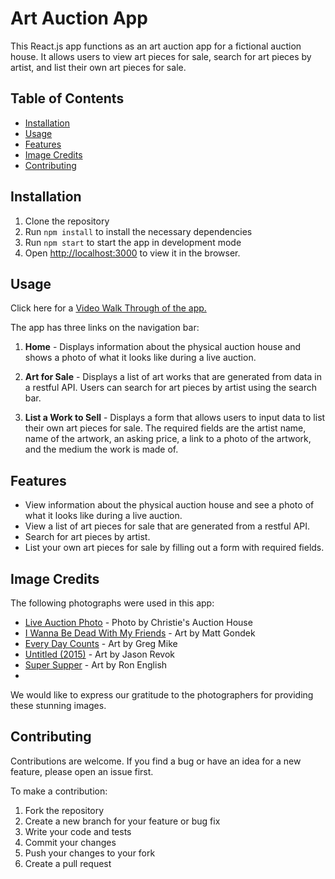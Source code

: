 # Art Auction App

This React.js app functions as an art auction app for a fictional auction house. It allows users to view art pieces for sale, search for art pieces by artist, and list their own art pieces for sale.

## Table of Contents

- [Installation](#installation)
- [Usage](#usage)
- [Features](#features)
- [Image Credits](#image-credits)
- [Contributing](#contributing)

## Installation

1. Clone the repository
2. Run `npm install` to install the necessary dependencies
3. Run `npm start` to start the app in development mode
4. Open [http://localhost:3000](http://localhost:3000) to view it in the browser.

## Usage

Click here for a [Video Walk Through of the app.](https://youtu.be/WX6xeQ7Ck_o) 


The app has three links on the navigation bar:

1. **Home** - Displays information about the physical auction house and shows a photo of what it looks like during a live auction.

2. **Art for Sale** - Displays a list of art works that are generated from data in a restful API. Users can search for art pieces by artist using the search bar.

3. **List a Work to Sell** - Displays a form that allows users to input data to list their own art pieces for sale. The required fields are the artist name, name of the artwork, an asking price, a link to a photo of the artwork, and the medium the work is made of.

## Features

- View information about the physical auction house and see a photo of what it looks like during a live auction.
- View a list of art pieces for sale that are generated from a restful API.
- Search for art pieces by artist.
- List your own art pieces for sale by filling out a form with required fields.

## Image Credits

The following photographs were used in this app:

- [Live Auction Photo](https://i.insider.com/5cbf707ab14bf42699221511?width=2000&format=jpeg&auto=webp) - Photo by Christie's Auction House
- [I Wanna Be Dead With My Friends](https://images.squarespace-cdn.com/content/v1/5e447e280fffa302906c1c21/1608059250265-L055JLO5RF2K9Q3A5BHH/2020Dead.jpg?format=1500w) - Art by Matt Gondek
- [Every Day Counts](https://images.squarespace-cdn.com/content/v1/513e7d67e4b0970eaf210a87/1591372894704-XH3VAIYM44HH5QDJ2JSO/GREG-MIKE-EDC2.jpg?format=2500w) - Art by Greg Mike
- [Untitled (2015)](https://www.jasonrevok.com/wp-content/uploads/2021/01/20150921-untitled_shootuntitled_AKE8801JASONREVOK_9_2_web-1860x1860.jpg) - Art by Jason Revok
- [Super Supper](https://d7hftxdivxxvm.cloudfront.net/?height=604&quality=80&resize_to=fit&src=https%3A%2F%2Fd32dm0rphc51dk.cloudfront.net%2Fxr_XGJeu7MS6MRwynpKzhQ%2Fnormalized.jpg&width=800) - Art by Ron English
-


We would like to express our gratitude to the photographers for providing these stunning images.

## Contributing

Contributions are welcome. If you find a bug or have an idea for a new feature, please open an issue first.

To make a contribution:

1. Fork the repository
2. Create a new branch for your feature or bug fix
3. Write your code and tests
4. Commit your changes
5. Push your changes to your fork
6. Create a pull request